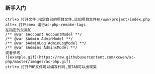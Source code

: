 ### 新手入门

    ctrl+o 打开文件,指定自己的项目文件,比如项目文件在/www/project/index.php
    alt+x 打开smex 运行ac-php-remake-tags
    在指定的父类加
    /** @var $Account AccountModel **/
    /** @var $Admin AdminModel **/
    /** @var $AdminLog AdminLogModel **/
    /** @var $Admins AdminsModel **/
    或者参考
    ![example.gif](https://raw.githubusercontent.com/xcwen/ac-php/master/images/ac-php.gif)
    ctrl+o 打开PHP文件可以编写代码,按TAB可以出现类
    
    
